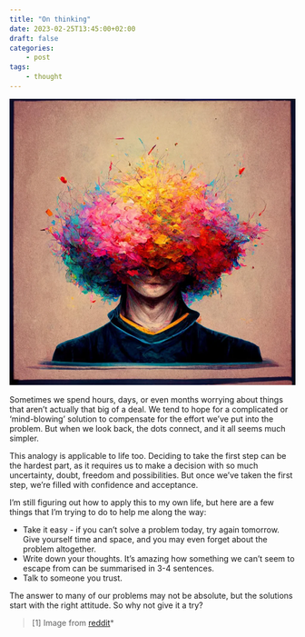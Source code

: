 ```yaml
---
title: "On thinking"
date: 2023-02-25T13:45:00+02:00
draft: false
categories:
    - post
tags:
    - thought
---
```


![thinking](overthinking.png)

Sometimes we spend hours, days, or even months worrying about things that aren’t actually that big of a deal. We tend to hope for a complicated or ‘mind-blowing’ solution to compensate for the effort we’ve put into the problem. But when we look back, the dots connect, and it all seems much simpler. 

This analogy is applicable to life too. Deciding to take the first step can be the hardest part, as it requires us to make a decision with so much uncertainty, doubt, freedom and possibilities. But once we’ve taken the first step, we’re filled with confidence and acceptance.

I’m still figuring out how to apply this to my own life, but here are a few things that I’m trying to do to help me along the way:
- Take it easy - if you can’t solve a problem today, try again tomorrow. Give yourself time and space, and you may even forget about the problem altogether. 
- Write down your thoughts. It’s amazing how something we can’t seem to escape from can be summarised in 3-4 sentences.
- Talk to someone you trust. 

The answer to many of our problems may not be absolute, but the solutions start with the right attitude. So why not give it a try?


>[1] Image from [reddit](https://www.reddit.com/r/adhdmeme/comments/xb02u8/i_put_adhd_in_an_image_generating_ai_this_is_what/)*